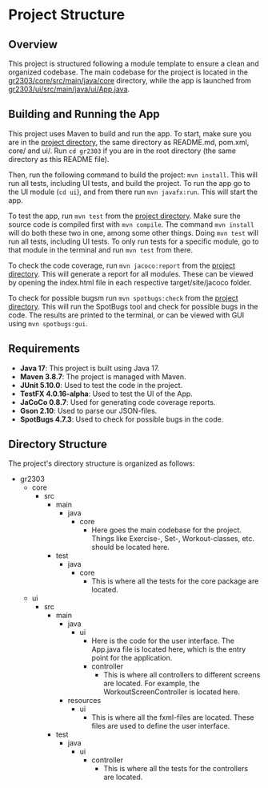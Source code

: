 # Project Structure

## Overview

This project is structured following a module template to ensure a clean and organized codebase. The main codebase for the project is located in the [gr2303/core/src/main/java/core](gr2303/core/src/main/java/core) directory, while the app is launched from [gr2303/ui/src/main/java/ui/App.java](gr2303/ui/src/main/java/ui/App.java).

## Building and Running the App

This project uses Maven to build and run the app. To start, make sure you are in the [project directory](gr2303/), the same directory as README.md, pom.xml, core/ and ui/. Run `cd gr2303` if you are in the root directory (the same directory as this README file).

Then, run the following command to build the project: `mvn install`. This will run all tests, including UI tests, and build the project. To run the app go to the UI module (`cd ui`), and from there run `mvn javafx:run`. This will start the app.

To test the app, run `mvn test` from the [project directory](gr2303). Make sure the source code is compiled first with `mvn compile`. The command `mvn install` will do both these two in one, among some other things. Doing `mvn test` will run all tests, including UI tests. To only run tests for a specific module, go to that module in the terminal and run `mvn test` from there.

To check the code coverage, run `mvn jacoco:report` from the [project directory](gr2303). This will generate a report for all modules. These can be viewed by opening the index.html file in each respective target/site/jacoco folder.

To check for possible bugsm run `mvn spotbugs:check` from the [project directory](gr2303). This will run the SpotBugs tool and check for possible bugs in the code. The results are printed to the terminal, or can be viewed with GUI using `mvn spotbugs:gui`.

## Requirements

- **Java 17**: This project is built using Java 17.
- **Maven 3.8.7**: The project is managed with Maven.
- **JUnit 5.10.0**: Used to test the code in the project.
- **TestFX 4.0.16-alpha**: Used to test the UI of the App.
- **JaCoCo 0.8.7**: Used for generating code coverage reports.
- **Gson 2.10**: Used to parse our JSON-files.
- **SpotBugs 4.7.3**: Used to check for possible bugs in the code.

## Directory Structure

The project's directory structure is organized as follows:

- gr2303
  - core
    - src
      - main
        - java
          - core
            - Here goes the main codebase for the project. Things like Exercise-, Set-, Workout-classes, etc. should be located here.
      - test
        - java
          - core
            - This is where all the tests for the core package are located.
  - ui
    - src
      - main
        - java
          - ui
            - Here is the code for the user interface. The App.java file is located here, which is the entry point for the application.
            - controller
              - This is where all controllers to different screens are located. For example, the WorkoutScreenController is located here.
        - resources
          - ui
            - This is where all the fxml-files are located. These files are used to define the user interface.
      - test
        - java
          - ui
            - controller
              - This is where all the tests for the controllers are located.
